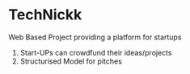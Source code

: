 # TechNickk
Web Based Project providing a platform for startups
1. Start-UPs can crowdfund their ideas/projects
2. Structurised Model for pitches